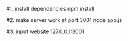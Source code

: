 #1. install dependencies
npm install

#2. make server work at port:3001
node app.js 

#3. input website 
127.0.0.1:3001
